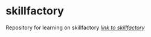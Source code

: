 # skillfactory
Repository for learning on skillfactory
*[link to skillfactory](https://lms.skillfactory.ru)*
